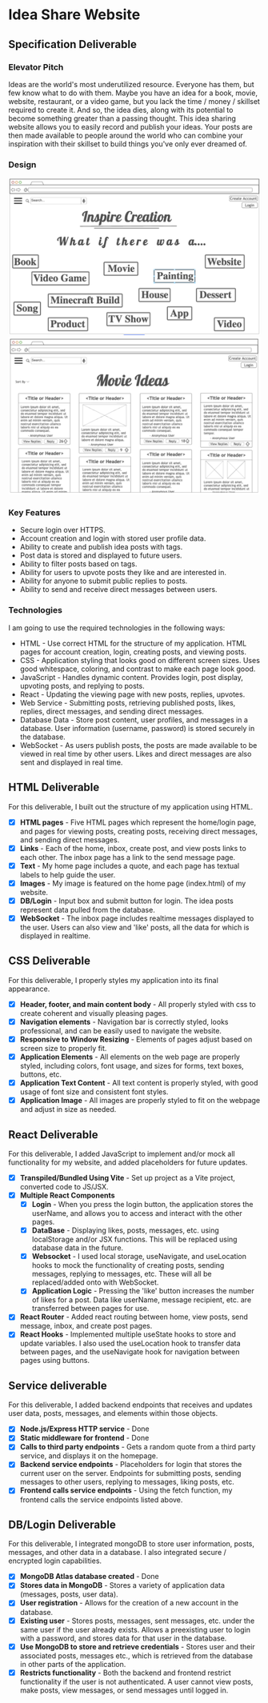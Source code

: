 # Idea Share Website

## Specification Deliverable

### Elevator Pitch

Ideas are the world's most underutilized resource. Everyone has them,
but few know what to do with them. Maybe you have an idea
for a book, movie, website, restaurant, or a video game, but you lack the
time / money / skillset required to create it. And so, the idea dies, along
with its potential to become something greater than a passing thought.
This idea sharing website allows you to easily record and publish your
ideas. Your posts are then made available to people around the world who
can combine your inspiration with their skillset to build things you've
only ever dreamed of.

### Design

![Home Page](main_page.png)
![Movies Example Page](movie_page.png)

### Key Features

* Secure login over HTTPS.
* Account creation and login with stored user profile data.
* Ability to create and publish idea posts with tags.
* Post data is stored and displayed to future users.
* Ability to filter posts based on tags.
* Ability for users to upvote posts they like and are interested in.
* Ability for anyone to submit public replies to posts.
* Ability to send and receive direct messages between users.

### Technologies

I am going to use the required technologies in the following ways:
* HTML - Use correct HTML for the structure of my application. HTML pages
  for account creation, login, creating posts, and viewing posts.
* CSS - Application styling that looks good on different screen sizes.
  Uses good whitespace, coloring, and contrast to make each page look good.
* JavaScript - Handles dynamic content. Provides login, post display, upvoting
  posts, and replying to posts.
* React - Updating the viewing page with new posts, replies, upvotes.
* Web Service - Submitting posts, retrieving published posts, likes, replies,
  direct messages, and sending direct messages.
* Database Data - Store post content, user profiles, and messages in a database.
  User information (username, password) is stored securely in the database.
* WebSocket - As users publish posts, the posts are made available to be viewed
  in real time by other users. Likes and direct messages are
  also sent and displayed in real time.

## HTML Deliverable

For this deliverable, I built out the structure of my application using HTML.

- [x] **HTML pages** - Five HTML pages which represent the home/login page, and pages for viewing posts, creating posts, receiving direct messages, and sending direct messages.
- [x] **Links** - Each of the home, inbox, create post, and view posts links to each other. The inbox page has a link to the send message page.
- [x] **Text** - My home page includes a quote, and each page has textual labels to help guide the user.
- [x] **Images** - My image is featured on the home page (index.html) of my website.
- [x] **DB/Login** - Input box and submit button for login. The idea posts represent data pulled from the database.
- [x] **WebSocket** - The inbox page includes realtime messages displayed to the user. Users can also view and 'like' posts, all the data for which is displayed in realtime.

## CSS Deliverable

For this deliverable, I properly styles my application into its final appearance.

- [x] **Header, footer, and main content body** - All properly styled with css to create coherent and visually pleasing pages.
- [x] **Navigation elements** - Navigation bar is correctly styled, looks professional, and can be easily used to navigate the website.
- [x] **Responsive to Window Resizing** - Elements of pages adjust based on screen size to properly fit.
- [x] **Application Elements** - All elements on the web page are properly styled, including colors, font usage, and sizes for forms, text boxes, buttons, etc.
- [x] **Application Text Content** - All text content is properly styled, with good usage of font size and consistent font styles.
- [x] **Application Image** - All images are properly styled to fit on the webpage and adjust in size as needed.

## React Deliverable

For this deliverable, I added JavaScript to implement and/or mock all functionality for my website, and added placeholders for future updates.

- [x] **Transpiled/Bundled Using Vite** - Set up project as a Vite project, converted code to JS/JSX.
- [x] **Multiple React Components**
  - [x] **Login** - When you press the login button, the application stores the userName, and allows you to access and interact with the other pages.
  - [x] **DataBase** - Displaying likes, posts, messages, etc. using localStorage and/or JSX functions. This will be replaced using database data in the future. 
  - [x] **Websocket** - I used local storage, useNavigate, and useLocation hooks to mock the functionality of creating posts, sending messages, replying to messages, etc. These will all be replaced/added onto with WebSocket.
  - [x] **Application Logic** - Pressing the 'like' button increases the number of likes for a post. Data like userName, message recipient, etc. are transferred between pages for use.
- [x] **React Router** - Added react routing between home, view posts, send message, inbox, and create post pages. 
- [x] **React Hooks** - Implemented multiple useState hooks to store and update variables. I also used the useLocation hook to transfer data between pages, and the useNavigate hook for navigation between pages using buttons.

## Service deliverable

For this deliverable, I added backend endpoints that receives and updates user data, posts, messages, and elements within those objects.

- [x] **Node.js/Express HTTP service** - Done
- [x] **Static middleware for frontend** - Done
- [x] **Calls to third party endpoints** - Gets a random quote from a third party service, and displays it on the homepage. 
- [x] **Backend service endpoints** - Placeholders for login that stores the current user on the server. Endpoints for submitting posts, sending messages to other users, replying to messages, liking posts, etc.
- [x] **Frontend calls service endpoints** - Using the fetch function, my frontend calls the service endpoints listed above.

## DB/Login Deliverable

For this deliverable, I integrated mongoDB to store user information, posts, messages, and other data in a database. I also integrated secure / encrypted login capabilities. 

- [x] **MongoDB Atlas database created** - Done
- [x] **Stores data in MongoDB** - Stores a variety of application data (messages, posts, user data).
- [x] **User registration** - Allows for the creation of a new account in the database.
- [x] **Existing user** - Stores posts, messages, sent messages, etc. under the same user if the user already exists. Allows a preexisting user to login with a password, and stores data for that user in the database.
- [x] **Use MongoDB to store and retrieve credentials** - Stores user and their associated posts, messages etc., which is retrieved from the database in other parts of the application.
- [x] **Restricts functionality** - Both the backend and frontend restrict functionality if the user is not authenticated. A user cannot view posts, make posts, view messages, or send messages until logged in.